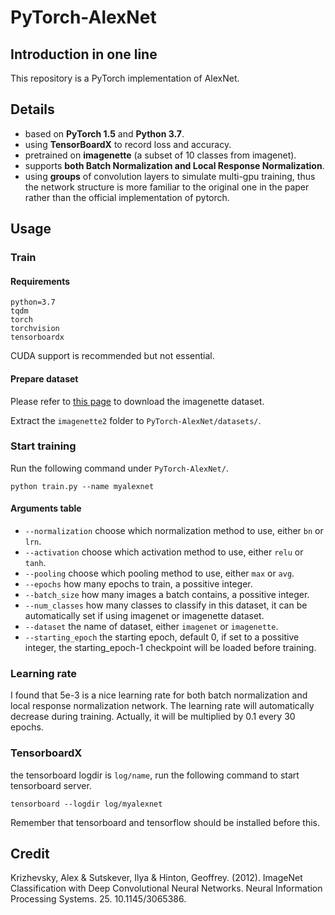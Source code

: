 # PyTorch-AlexNet

## Introduction in one line

This repository is a PyTorch implementation of AlexNet.

## Details

- based on **PyTorch 1.5** and **Python 3.7**.
- using **TensorBoardX** to record loss and accuracy.
- pretrained on **imagenette** (a subset of 10 classes from imagenet).
- supports **both Batch Normalization and Local Response Normalization**.
- using **groups** of convolution layers to simulate multi-gpu training, 
  thus the network structure is more familiar to the original one in the paper
  rather than the official implementation of pytorch.
  
## Usage

### Train

#### Requirements

```
python=3.7
tqdm
torch
torchvision
tensorboardx
```

CUDA support is recommended but not essential.

#### Prepare dataset

Please refer to [this page](https://github.com/fastai/imagenette) to download the imagenette dataset.

Extract the `imagenette2` folder to `PyTorch-AlexNet/datasets/`.

### Start training

Run the following command under `PyTorch-AlexNet/`.

```
python train.py --name myalexnet
```

#### Arguments table

- `--normalization` choose which normalization method to use, either `bn` or `lrn`.
- `--activation` choose which activation method to use, either `relu` or `tanh`.
- `--pooling` choose which pooling method to use, either `max` or `avg`.
- `--epochs` how many epochs to train, a possitive integer.
- `--batch_size` how many images a batch contains, a possitive integer.
- `--num_classes` how many classes to classify in this dataset, it can be automatically set if using imagenet or imagenette dataset.
- `--dataset` the name of dataset, either `imagenet` or `imagenette`.
- `--starting_epoch` the starting epoch, default 0, if set to a possitive integer, the starting_epoch-1 checkpoint will be loaded before training.

### Learning rate

I found that 5e-3 is a nice learning rate for both batch normalization and local response normalization network. 
The learning rate will automatically decrease during training. 
Actually, it will be multiplied by 0.1 every 30 epochs.

### TensorboardX

the tensorboard logdir is `log/name`, run the following command to start tensorboard server.

```
tensorboard --logdir log/myalexnet
```

Remember that tensorboard and tensorflow should be installed before this.

## Credit

Krizhevsky, Alex & Sutskever, Ilya & Hinton, Geoffrey. (2012). ImageNet Classification with Deep Convolutional Neural Networks. Neural Information Processing Systems. 25. 10.1145/3065386. 
